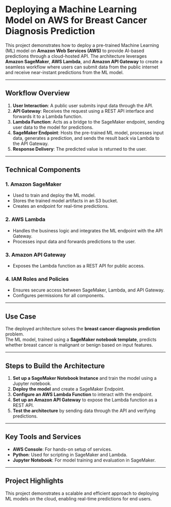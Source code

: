 # Deploying a Machine Learning Model on AWS for Breast Cancer Diagnosis Prediction

This project demonstrates how to deploy a pre-trained Machine Learning (ML) model on **Amazon Web Services (AWS)** to provide AI-based predictions through a cloud-hosted API. The architecture leverages **Amazon SageMaker**, **AWS Lambda**, and **Amazon API Gateway** to create a seamless workflow where users can submit data from the public internet and receive near-instant predictions from the ML model.

---

## Workflow Overview

1. **User Interaction**: A public user submits input data through the API.
2. **API Gateway**: Receives the request using a REST API interface and forwards it to a Lambda function.
3. **Lambda Function**: Acts as a bridge to the SageMaker endpoint, sending user data to the model for predictions.
4. **SageMaker Endpoint**: Hosts the pre-trained ML model, processes input data, generates a prediction, and sends the result back via Lambda to the API Gateway.
5. **Response Delivery**: The predicted value is returned to the user.

---

## Technical Components

### **1. Amazon SageMaker**
- Used to train and deploy the ML model.
- Stores the trained model artifacts in an S3 bucket.
- Creates an endpoint for real-time predictions.

### **2. AWS Lambda**
- Handles the business logic and integrates the ML endpoint with the API Gateway.
- Processes input data and forwards predictions to the user.

### **3. Amazon API Gateway**
- Exposes the Lambda function as a REST API for public access.

### **4. IAM Roles and Policies**
- Ensures secure access between SageMaker, Lambda, and API Gateway.
- Configures permissions for all components.

---

## Use Case

The deployed architecture solves the **breast cancer diagnosis prediction** problem.  
The ML model, trained using a **SageMaker notebook template**, predicts whether breast cancer is malignant or benign based on input features.

---

## Steps to Build the Architecture

1. **Set up a SageMaker Notebook Instance** and train the model using a Jupyter notebook.
2. **Deploy the model** and create a SageMaker Endpoint.
3. **Configure an AWS Lambda Function** to interact with the endpoint.
4. **Set up an Amazon API Gateway** to expose the Lambda function as a REST API.
5. **Test the architecture** by sending data through the API and verifying predictions.

---

## Key Tools and Services

- **AWS Console**: For hands-on setup of services.
- **Python**: Used for scripting in SageMaker and Lambda.
- **Jupyter Notebook**: For model training and evaluation in SageMaker.

---

## Project Highlights

This project demonstrates a scalable and efficient approach to deploying ML models on the cloud, enabling real-time predictions for end users.  

